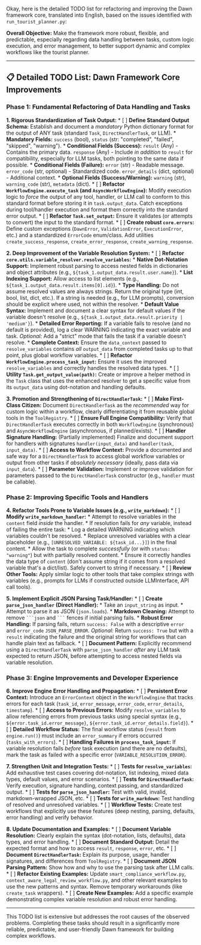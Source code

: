 Okay, here is the detailed TODO list for refactoring and improving the Dawn framework core, translated into English, based on the issues identified with `run_tourist_planner.py`:

**Overall Objective:** Make the framework more robust, flexible, and predictable, especially regarding data handling between tasks, custom logic execution, and error management, to better support dynamic and complex workflows like the tourist planner.

---

## 📋 Detailed TODO List: Dawn Framework Core Improvements

### Phase 1: Fundamental Refactoring of Data Handling and Tasks

**1. Rigorous Standardization of Task Output:**
    *   [ ] **Define Standard Output Schema:** Establish and document a *mandatory* Python dictionary format for the output of ANY task (standard `Task`, `DirectHandlerTask`, or LLM).
        *   **Mandatory Fields:** `success` (bool), `status` (str: "completed", "failed", "skipped", "warning").
        *   **Conditional Fields (Success):** `result` (Any) - Contains the primary data. `response` (Any) - Include *in addition* to `result` for compatibility, especially for LLM tasks, both pointing to the same data if possible.
        *   **Conditional Fields (Failure):** `error` (str) - Readable message. `error_code` (str, optional) - Standardized code. `error_details` (dict, optional) - Additional context.
        *   **Optional Fields (Success/Warning):** `warning` (str), `warning_code` (str), `metadata` (dict).
    *   [ ] **Refactor `WorkflowEngine.execute_task` (and `AsyncWorkflowEngine`):** Modify execution logic to *force* the output of any tool, handler, or LLM call to conform to this standard format before storing it in `task.output_data`. Catch exceptions during tool/handler execution and format them correctly into the standard error output.
    *   [ ] **Refactor `Task.set_output`:** Ensure it validates (or attempts to convert) the input to the standard format.
    *   [ ] **Create robust `core.errors`:** Define custom exceptions (`DawnError`, `ValidationError`, `ExecutionError`, etc.) and a standardized `ErrorCode` enum/class. Add utilities `create_success_response`, `create_error_response`, `create_warning_response`.

**2. Deep Improvement of the Variable Resolution System:**
    *   [ ] **Refactor `core.utils.variable_resolver.resolve_variables`:**
        *   **Native Dot-Notation Support:** Implement robust parsing to access nested fields in dictionaries and object attributes (e.g., `${task_1.output_data.result.user.name}`).
        *   **List Indexing Support:** Allow access to list elements (e.g., `${task_1.output_data.result.items[0].id}`).
        *   **Type Handling:** Do not assume resolved values are always strings. Return the original type (int, bool, list, dict, etc.). If a string is needed (e.g., for LLM prompts), conversion should be explicit where used, not within the resolver.
        *   **Default Value Syntax:** Implement and document a clear syntax for default values if the variable doesn't resolve (e.g., `${task_1.output_data.result.priority | 'medium'}`).
        *   **Detailed Error Reporting:** If a variable fails to resolve (and no default is provided), log a clear WARNING indicating the exact variable and task. *Optional:* Add a "strict" mode that fails the task if a variable doesn't resolve.
        *   **Complete Context:** Ensure the `data_context` passed to `resolve_variables` contains *all* `output_data` from completed tasks up to that point, plus global workflow variables.
    *   [ ] **Refactor `WorkflowEngine.process_task_input`:** Ensure it uses the improved `resolve_variables` and correctly handles the resolved data types.
    *   [ ] **Utility `Task.get_output_value(path)`:** Create or improve a helper method in the `Task` class that uses the enhanced resolver to get a specific value from its `output_data` using dot-notation and handling defaults.

**3. Promotion and Strengthening of `DirectHandlerTask`:**
    *   [ ] **Make First-Class Citizen:** Document `DirectHandlerTask` as the *recommended* way for custom logic within a workflow, clearly differentiating it from reusable global tools in the `ToolRegistry`.
    *   [ ] **Ensure Full Engine Compatibility:** Verify that `DirectHandlerTask` executes correctly in both `WorkflowEngine` (synchronous) and `AsyncWorkflowEngine` (asynchronous, if planned/exists).
    *   [ ] **Handler Signature Handling:** (Partially implemented) Finalize and document support for handlers with signatures `handler(input_data)` and `handler(task, input_data)`.
    *   [ ] **Access to Workflow Context:** Provide a documented and safe way for a `DirectHandlerTask` to access global workflow variables or output from other tasks if *absolutely necessary* (ideally, pass data via `input_data`).
    *   [ ] **Parameter Validation:** Implement or improve validation for parameters passed to the `DirectHandlerTask` constructor (e.g., `handler` must be callable).

### Phase 2: Improving Specific Tools and Handlers

**4. Refactor Tools Prone to Variable Issues (e.g., `write_markdown`):**
    *   [ ] **Modify `write_markdown_handler`:**
        *   Attempt to resolve variables in the `content` field *inside* the handler.
        *   If resolution fails for *any* variable, instead of failing the entire task:
            *   Log a detailed WARNING indicating which variables couldn't be resolved.
            *   Replace unresolved variables with a clear placeholder (e.g., `[UNRESOLVED_VARIABLE: ${task_id...}]`) in the final content.
            *   Allow the task to complete *successfully* (or with `status: "warning"`) but with partially resolved content.
        *   Ensure it correctly handles the data type of `content` (don't assume string if it comes from a resolved variable that's a dict/list). Safely convert to string if necessary.
    *   [ ] **Review Other Tools:** Apply similar logic to other tools that take complex strings with variables (e.g., prompts for LLMs if constructed outside LLMInterface, API call tools).

**5. Implement Explicit JSON Parsing Task/Handler:**
    *   [ ] **Create `parse_json_handler` (Direct Handler):**
        *   Take an `input_string` as input.
        *   Attempt to parse it as JSON (`json.loads`).
        *   **Markdown Cleaning:** Attempt to remove ` ```json ` and ` ``` ` fences if initial parsing fails.
        *   **Robust Error Handling:** If parsing fails, return `success: False` with a descriptive `error` and `error_code` `JSON_PARSE_ERROR`. *Optional:* Return `success: True` but with a `result` indicating the failure and the original string for workflows that can handle plain text as fallback.
    *   [ ] **Document Pattern:** Explicitly recommend using a `DirectHandlerTask` with `parse_json_handler` *after* any LLM task expected to return JSON, before attempting to access nested fields via variable resolution.

### Phase 3: Engine Improvements and Developer Experience

**6. Improve Engine Error Handling and Propagation:**
    *   [ ] **Persistent Error Context:** Introduce an `ErrorContext` object in the `WorkflowEngine` that tracks errors for each task (`task_id`, `error_message`, `error_code`, `error_details`, `timestamp`).
    *   [ ] **Access to Previous Errors:** Modify `resolve_variables` to allow referencing errors from previous tasks using special syntax (e.g., `${error.task_id.error_message}`, `${error.task_id.error_details.field}`).
    *   [ ] **Detailed Workflow Status:** The final workflow status (`result` from `engine.run()`) must include an `error_summary` if errors occurred (`tasks_with_errors`).
    *   [ ] **Handling Failures in `process_task_input`:** If variable resolution fails *before* task execution (and there are no defaults), mark the task as failed with a specific error (`VARIABLE_RESOLUTION_ERROR`).

**7. Strengthen Unit and Integration Tests:**
    *   [ ] **Tests for `resolve_variables`:** Add exhaustive test cases covering dot-notation, list indexing, mixed data types, default values, and error scenarios.
    *   [ ] **Tests for `DirectHandlerTask`:** Verify execution, signature handling, context passing, and standardized output.
    *   [ ] **Tests for `parse_json_handler`:** Test with valid, invalid, markdown-wrapped JSON, etc.
    *   [ ] **Tests for `write_markdown`:** Test handling of resolved and unresolved variables.
    *   [ ] **Workflow Tests:** Create test workflows that explicitly use these features (deep nesting, parsing, defaults, error handling) and verify behavior.

**8. Update Documentation and Examples:**
    *   [ ] **Document Variable Resolution:** Clearly explain the syntax (dot-notation, lists, defaults), data types, and error handling.
    *   [ ] **Document Standard Output:** Detail the expected format and how to access `result`, `response`, `error`, etc.
    *   [ ] **Document `DirectHandlerTask`:** Explain its purpose, usage, handler signatures, and differences from `ToolRegistry`.
    *   [ ] **Document JSON Parsing Pattern:** Show how and why to use the parsing task after LLM calls.
    *   [ ] **Refactor Existing Examples:** Update `smart_compliance_workflow.py`, `context_aware_legal_review_workflow.py`, and other relevant examples to use the new patterns and syntax. Remove temporary workarounds (like `create_task` wrappers).
    *   [ ] **Create New Examples:** Add a specific example demonstrating complex variable resolution and robust error handling.

---

This TODO list is extensive but addresses the root causes of the observed problems. Completing these tasks should result in a significantly more reliable, predictable, and user-friendly Dawn framework for building complex workflows.
